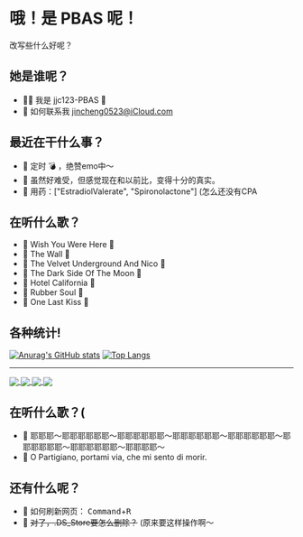 # 哦！是 PBAS 呢！

改写些什么好呢？

## 她是谁呢？

- ✋🏻 我是 jjc123-PBAS 🍥
- 📮 如何联系我 jincheng0523@iCloud.com

## 最近在干什么事？

- 💜 定时 💣 ，绝赞emo中～
- 💙 虽然好难受，但感觉现在和以前比，变得十分的真实。
- 💊 用药：["EstradiolValerate", "Spironolactone"] (怎么还没有CPA

## 在听什么歌？

- 🎵 Wish You Were Here                 💽
- 🎵 The Wall                           💽
- 🎵 The Velvet Underground And Nico    💽
- 🎵 The Dark Side Of The Moon          💽
- 🎵 Hotel California                   💽
- 🎵 Rubber Soul                        💽
- 🎵 One Last Kiss                      💽

## 各种统计!

[![Anurag's GitHub stats](https://github-readme-stats.vercel.app/api?username=jjc123-PBAS&show_icons=true)](https://github.com/jjc123-PBAS)
[![Top Langs](https://github-readme-stats.vercel.app/api/top-langs/?username=jjc123-PBAS)](https://github.com/jjc123-PBAS)

---

<a href="https://github.com/jjc123-PBAS/jjc123-PBAS.github.io">
  <img align="center" src="https://github-readme-stats.vercel.app/api/pin/?username=jjc123-PBAS&repo=jjc123-PBAS.github.io" />
</a>
<a href="https://github.com/jjc123-PBAS/commget-bil">
  <img align="center" src="https://github-readme-stats.vercel.app/api/pin/?username=jjc123-PBAS&repo=commget-bil" />
</a>
<a href="https://github.com/jjc123-PBAS/jjc123-PBAS">
  <img align="center" src="https://github-readme-stats.vercel.app/api/pin/?username=jjc123-PBAS&repo=jjc123-PBAS" />
</a>
<a href="https://github.com/jjc123-PBAS/jjc123-PBAS">
  <img align="center" src="https://github-readme-stats.vercel.app/api/pin/?username=jjc123-PBAS&repo=jjc123-PBAS" />
</a>

## 在听什么歌？(

- 🎵 耶耶耶～耶耶耶耶耶耶～耶耶耶耶耶耶～耶耶耶耶耶耶～耶耶耶耶耶耶～耶耶耶耶耶耶～耶耶耶耶耶耶～耶耶耶耶～
- 🎵 O Partigiano, portami via, che mi sento di morir. 

## 还有什么呢？

- 🤗 如何刷新网页： <kbd>Command</kbd>+<kbd>R</kbd>
- 🤗 ~~对了，.DS_Store要怎么删除？~~ (原来要这样操作啊～

<!-- -
jjc123-PBAS/jjc123-PBAS is a ✨ special ✨ repository because its `README.md` (this file) appears on your GitHub profile.
You can click the Preview link to take a look at your changes.

OPartigiano, portaMiVia, OBellaCiao! BellaCiao! BellaCiao! CiaoCiao! 
- -->
